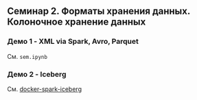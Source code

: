 ## Семинар 2. Форматы хранения данных. Колоночное хранение данных

### Демо 1 - XML via Spark, Avro, Parquet

См. `sem.ipynb`

### Демо 2 - Iceberg

См. [docker-spark-iceberg](https://github.com/tabular-io/docker-spark-iceberg)

